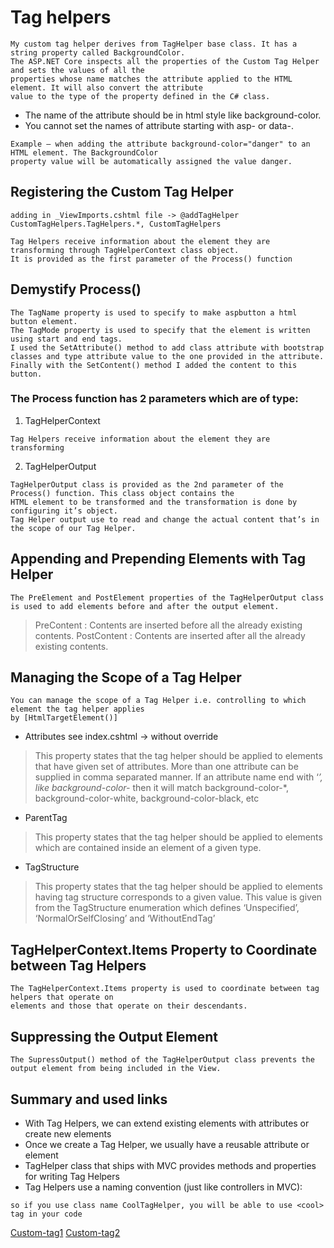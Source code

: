 # Tag helpers
```
My custom tag helper derives from TagHelper base class. It has a string property called BackgroundColor. 
The ASP.NET Core inspects all the properties of the Custom Tag Helper and sets the values of all the 
properties whose name matches the attribute applied to the HTML element. It will also convert the attribute 
value to the type of the property defined in the C# class.
```
* The name of the attribute should be in html style like background-color. 
* You cannot set the names of attribute starting with asp- or data-.
```
Example – when adding the attribute background-color="danger" to an HTML element. The BackgroundColor 
property value will be automatically assigned the value danger.
```


## Registering the Custom Tag Helper
```
adding in _ViewImports.cshtml file -> @addTagHelper CustomTagHelpers.TagHelpers.*, CustomTagHelpers
```
```
Tag Helpers receive information about the element they are transforming through TagHelperContext class object. 
It is provided as the first parameter of the Process() function
```

## Demystify Process()
```
The TagName property is used to specify to make aspbutton a html button element. 
The TagMode property is used to specify that the element is written using start and end tags.
I used the SetAttribute() method to add class attribute with bootstrap classes and type attribute value to the one provided in the attribute.
Finally with the SetContent() method I added the content to this button.
```
### The Process function has 2 parameters which are of type:
1. TagHelperContext
```
Tag Helpers receive information about the element they are transforming
```
2. TagHelperOutput
```
TagHelperOutput class is provided as the 2nd parameter of the Process() function. This class object contains the 
HTML element to be transformed and the transformation is done by configuring it’s object.
Tag Helper output use to read and change the actual content that’s in the scope of our Tag Helper.
```

## Appending and Prepending Elements with Tag Helper
```
The PreElement and PostElement properties of the TagHelperOutput class is used to add elements before and after the output element.
```
> PreContent : Contents are inserted before all the already existing contents.
> PostContent : Contents are inserted after all the already existing contents.

## Managing the Scope of a Tag Helper
```
You can manage the scope of a Tag Helper i.e. controlling to which element the tag helper applies
by [HtmlTargetElement()]
```
* Attributes see index.cshtml -> <aspbutton /> without override
> This property states that the tag helper should be applied to elements that have given set 
> of attributes. More than one attribute can be supplied in comma separated manner. If an 
> attribute name end with ‘*’, like background-color-* then it will match background-color-*, 
> background-color-white, background-color-black, etc
* ParentTag
> This property states that the tag helper should be applied to elements which are 
> contained inside an element of a given type.
* TagStructure
> This property states that the tag helper should be applied to elements having tag 
> structure corresponds to a given value. This value is given from the TagStructure enumeration 
> which defines ‘Unspecified’, ‘NormalOrSelfClosing’ and ‘WithoutEndTag’

## TagHelperContext.Items Property to Coordinate between Tag Helpers
```
The TagHelperContext.Items property is used to coordinate between tag helpers that operate on 
elements and those that operate on their descendants.
```

## Suppressing the Output Element
```
The SupressOutput() method of the TagHelperOutput class prevents the output element from being included in the View.
```
## Summary and used links
* With Tag Helpers, we can extend existing elements with attributes or create new elements
* Once we create a Tag Helper, we usually have a reusable attribute or element
* TagHelper class that ships with MVC provides methods and properties for writing Tag Helpers
* Tag Helpers use a naming convention (just like controllers in MVC):
```
so if you use class name CoolTagHelper, you will be able to use <cool> tag in your code
```
[Custom-tag1](https://codingblast.com/asp-net-core-mvc-custom-tag-helpers/)
[Custom-tag2](https://www.yogihosting.com/aspnet-core-custom-tag-helpers/)
